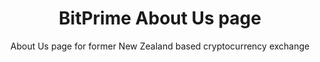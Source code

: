 ---
title: BitPrime About Us page
subtitle: About Us page for former New Zealand based cryptocurrency exchange
link: /portfolio-demos/bitprime-about-us
order: 0
---